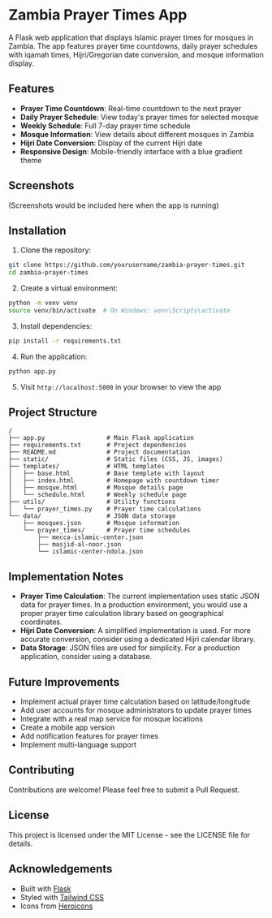 # Zambia Prayer Times App

A Flask web application that displays Islamic prayer times for mosques in Zambia. The app features prayer time countdowns, daily prayer schedules with iqamah times, Hijri/Gregorian date conversion, and mosque information display.

## Features

- **Prayer Time Countdown**: Real-time countdown to the next prayer
- **Daily Prayer Schedule**: View today's prayer times for selected mosque
- **Weekly Schedule**: Full 7-day prayer time schedule
- **Mosque Information**: View details about different mosques in Zambia
- **Hijri Date Conversion**: Display of the current Hijri date
- **Responsive Design**: Mobile-friendly interface with a blue gradient theme

## Screenshots

(Screenshots would be included here when the app is running)

## Installation

1. Clone the repository:
```bash
git clone https://github.com/yourusername/zambia-prayer-times.git
cd zambia-prayer-times
```

2. Create a virtual environment:
```bash
python -m venv venv
source venv/bin/activate  # On Windows: venv\Scripts\activate
```

3. Install dependencies:
```bash
pip install -r requirements.txt
```

4. Run the application:
```bash
python app.py
```

5. Visit `http://localhost:5000` in your browser to view the app

## Project Structure

```
/
├── app.py                 # Main Flask application
├── requirements.txt       # Project dependencies
├── README.md              # Project documentation
├── static/                # Static files (CSS, JS, images)
├── templates/             # HTML templates
│   ├── base.html          # Base template with layout
│   ├── index.html         # Homepage with countdown timer
│   ├── mosque.html        # Mosque details page
│   └── schedule.html      # Weekly schedule page
├── utils/                 # Utility functions
│   └── prayer_times.py    # Prayer time calculations
└── data/                  # JSON data storage
    ├── mosques.json       # Mosque information
    └── prayer_times/      # Prayer time schedules
        ├── mecca-islamic-center.json
        ├── masjid-al-noor.json
        └── islamic-center-ndola.json
```

## Implementation Notes

- **Prayer Time Calculation**: The current implementation uses static JSON data for prayer times. In a production environment, you would use a proper prayer time calculation library based on geographical coordinates.
- **Hijri Date Conversion**: A simplified implementation is used. For more accurate conversion, consider using a dedicated Hijri calendar library.
- **Data Storage**: JSON files are used for simplicity. For a production application, consider using a database.

## Future Improvements

- Implement actual prayer time calculation based on latitude/longitude
- Add user accounts for mosque administrators to update prayer times
- Integrate with a real map service for mosque locations
- Create a mobile app version
- Add notification features for prayer times
- Implement multi-language support

## Contributing

Contributions are welcome! Please feel free to submit a Pull Request.

## License

This project is licensed under the MIT License - see the LICENSE file for details.

## Acknowledgements

- Built with [Flask](https://flask.palletsprojects.com/)
- Styled with [Tailwind CSS](https://tailwindcss.com/)
- Icons from [Heroicons](https://heroicons.com/) 